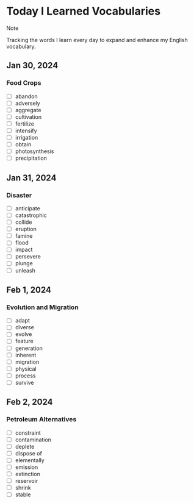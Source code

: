 # Today I Learned Vocabularies

> [!NOTE]
> Tracking the words I learn every day to expand and enhance my English vocabulary.

## Jan 30, 2024
### Food Crops
- [ ] abandon                          <!-- to leave a place, thing, or person, usually for ever - to stop doing an activity before you have finished it -->
- [ ] adversely                        <!-- in a way that has a negative or harmful effect -->
- [ ] aggregate                        <!-- something formed by adding together several amounts or things -->
- [ ] cultivation                      <!-- the act of preparing land and growing crops on it, or the act of growing a particular crop -->
- [ ] fertilize                        <!-- to spread a natural or chemical substance on land or plants, in order to make the plants grow well -->
- [ ] intensify                        <!-- to become greater, more serious, or more extreme, or to make something do this -->
- [ ] irrigation                       <!-- the practice of supplying land with water so that crops and plants will grow -->
- [ ] obtain                           <!-- to get something, especially by asking for it, buying it, working for it, or producing it from something else -->
- [ ] photosynthesis                   <!-- the process by which a plant uses the energy from the light of the sun to make its own food -->
- [ ] precipitation                    <!-- water that falls from the clouds towards the ground, especially as rain or snow -->

## Jan 31, 2024
### Disaster
- [ ] anticipate                       <!-- to imagine or expect that something will happen -->
- [ ] catastrophic                     <!-- causing sudden and very great harm or destruction -->
- [ ] collide                          <!-- (especially of moving objects) to hit something violently -->
- [ ] eruption                         <!-- an occasion when a volcano explodes, and flames and rocks come out of it, or the act of doing this -->
- [ ] famine                           <!-- a situation in which there is not enough food for a great number of people -->
- [ ] flood                            <!-- to cause to fill or become covered with water, especially in a way that causes problems -->
- [ ] impact                           <!-- to have an influence on something -->
- [ ] persevere                        <!-- to continue to exist despite a difficult or changing situation -->
- [ ] plunge                           <!-- to move or fall suddenly and often a long way forward, down, or into something -->
- [ ] unleash                          <!-- to suddenly release a violent force that cannot be controlled -->

## Feb 1, 2024
### Evolution and Migration
- [ ] adapt                            <!-- to change, or to change something, to suit different conditions or uses -->
- [ ] diverse                          <!-- including many different types of people or things -->
- [ ] evolve                           <!-- to develop gradually, or to cause something or someone to develop gradually -->
- [ ] feature                          <!-- a typical quality or an important part of something -->
- [ ] generation                       <!-- all the people of about the same age within a society or within a particular family -->
- [ ] inherent                         <!-- existing as a natural or basic part of something -->
- [ ] migration                        <!-- movement from one region to another and often back again -->
- [ ] physical                         <!-- relating to the body -->
- [ ] process                          <!-- a series of actions that you take in order to achieve a result -->
- [ ] survive                          <!-- to continue to live or exist, especially after being in a difficult or threatening situation -->

## Feb 2, 2024
### Petroleum Alternatives
- [ ] constraint                       <!-- Meaning -->
- [ ] contamination                    <!-- Meaning -->
- [ ] deplete                          <!-- Meaning -->
- [ ] dispose of                       <!-- Meaning -->
- [ ] elementally                      <!-- Meaning -->
- [ ] emission                         <!-- Meaning -->
- [ ] extinction                       <!-- Meaning -->
- [ ] reservoir                        <!-- Meaning -->
- [ ] shrink                           <!-- Meaning -->
- [ ] stable                           <!-- Meaning -->
